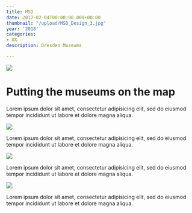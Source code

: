```yaml
---
title: MSD
date: 2017-02-04T00:00:00.000+00:00
thumbnail: "/upload/MSD_Design_3.jpg"
year: '2018'
categories:
- UX
description: Dresden Museums

---
```

![](/upload/MSD_Design_3.jpg)

# Putting the museums on the map

Lorem ipsum dolor sit amet, consectetur adipisicing elit, sed do eiusmod tempor incididunt ut labore et dolore magna aliqua.

![](/upload/MSD_Overview_3.jpg)

Lorem ipsum dolor sit amet, consectetur adipisicing elit, sed do eiusmod tempor incididunt ut labore et dolore magna aliqua.

![](/upload/MSD_Design_1.jpg)

Lorem ipsum dolor sit amet, consectetur adipisicing elit, sed do eiusmod tempor incididunt ut labore et dolore magna aliqua.

![](/upload/MSD_Design_2.jpg)

Lorem ipsum dolor sit amet, consectetur adipisicing elit, sed do eiusmod tempor incididunt ut labore et dolore magna aliqua.